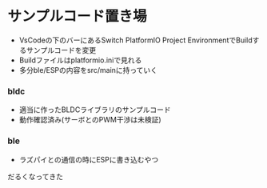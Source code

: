 # サンプルコード置き場
- VsCodeの下のバーにあるSwitch PlatformIO Project EnvironmentでBuildするサンプルコードを変更
- Buildファイルはplatformio.iniで見れる
- 多分ble/ESPの内容をsrc/mainに持っていく

### bldc
- 適当に作ったBLDCライブラリのサンプルコード
- 動作確認済み(サーボとのPWM干渉は未検証)

### ble
- ラズパイとの通信の時にESPに書き込むやつ

だるくなってきた